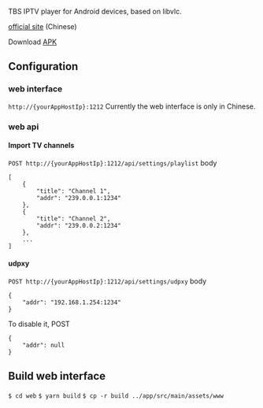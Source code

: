 TBS IPTV player for Android devices, based on libvlc.

[official site](http://www.turboshow.cn) (Chinese)

Download [APK](http://www.turboshow.cn/assets/tbs.apk)

## Configuration
### web interface
`http://{yourAppHostIp}:1212`
Currently the web interface is only in Chinese.

### web api
#### Import TV channels
`POST http://{yourAppHostIp}:1212/api/settings/playlist`
body
```
[
    {
        "title": "Channel 1",
        "addr": "239.0.0.1:1234"
    },
    {
        "title": "Channel 2",
        "addr": "239.0.0.2:1234"
    },
    ...
]
```
#### udpxy
`POST http://{yourAppHostIp}:1212/api/settings/udpxy`
body
```
{
    "addr": "192.168.1.254:1234"
}
```
To disable it, POST
```
{
    "addr": null
}
```

## Build web interface
`$ cd web`
`$ yarn build`
`$ cp -r build ../app/src/main/assets/www`